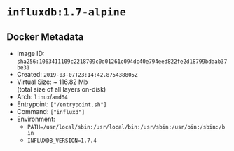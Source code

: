 # `influxdb:1.7-alpine`

## Docker Metadata

- Image ID: `sha256:1063411109c2218709c0d01261c094dc40e794eed822fe2d18799bdaab37be31`
- Created: `2019-03-07T23:14:42.875438805Z`
- Virtual Size: ~ 116.82 Mb  
  (total size of all layers on-disk)
- Arch: `linux`/`amd64`
- Entrypoint: `["/entrypoint.sh"]`
- Command: `["influxd"]`
- Environment:
  - `PATH=/usr/local/sbin:/usr/local/bin:/usr/sbin:/usr/bin:/sbin:/bin`
  - `INFLUXDB_VERSION=1.7.4`
